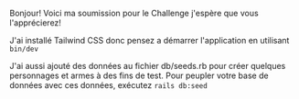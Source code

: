 Bonjour! Voici ma soumission pour le Challenge j'espère que vous l'apprécierez!

J'ai installé Tailwind CSS donc pensez a démarrer l'application en utilisant `bin/dev`

J'ai aussi ajouté des données au fichier db/seeds.rb pour créer quelques personnages et armes à des fins de test. Pour peupler votre base de données avec ces données, exécutez `rails db:seed`